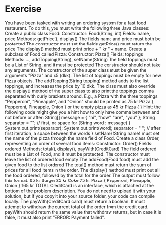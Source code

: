 # Exercise
You have been tasked with writing an ordering system for a fast food restaurant. To do this, you must write the following three Java classes:
Create a public class Food:
Constructor: Food(String, int)
Fields: name, price
Methods: getPrice(), display()
The fields name and price must both be protected
The constructor must set the fields
getPrice() must return the price
The display() method must print price + " kr " + name.
Create a subclass of Food called Pizza:
Constructor: Pizza()
Fields: toppings
Methods: ..., addTopping(String), setName(String)
The field toppings must be a List of String, and it must be protected
The constructor should not take any arguments. The constructor of the super class must be given the arguments "Pizza" and 45 (dkk). The list of toppings must be empty for new Pizza objects.
The addTopping(String topping) method adds to the list toppings, and increases the price by 10 dkk.
The class must also override the display() method of the super class to also print the toppings comma separated with curly brackets around. E.g., a Pizza with the three toppings "Pepperoni", "Pineapple", and "Onion" should be printed as
75 kr Pizza { Pepperoni, Pineapple, Onion }
or the empty pizza as
45 kr Pizza { }
Hint: the following code might give you a hint how to only have comma between and not before or after:
String[] message = { "hi", "how", "are", "you" };
String separator = "";  // first, no space
for (String word : message) {
    System.out.print(separator);
    System.out.print(word);
    separator = " ";    // after first iteration, a space between the words
}
setName(String name) must set the name of the pizza through the name field of Food.
Create a class Order, representing an order of several food items:
Constructor: Order()
Fields: ordered
Methods: total(), display(), payWith(CreditCard)
The field ordered must be a List of Food, and it must be protected.
The constructor must leave the list of ordered food empty
The addFood(Food food) must add the given food to the list ordered
The total() method must return the sum of prices for all food items in the order.
The display() method must print out all the food ordered, followed by the total for the order. The output must follow this format:
65 kr Burger
25 kr Coke
75 kr Pizza { Pepperoni, Pineapple, Onion }
165 kr TOTAL
CreditCard is an interface, which is attached at the bottom of the problem description. You do not need to upload it with your solution, but if you copy it into your source folder, your code can compile locally.
The payWith(CreditCard card) must return a boolean. It must attempt to withdraw the current total of the order from the credit card. payWith should return the same value that withdraw returns, but in case it is false, it must also print "ERROR: Payment failed".